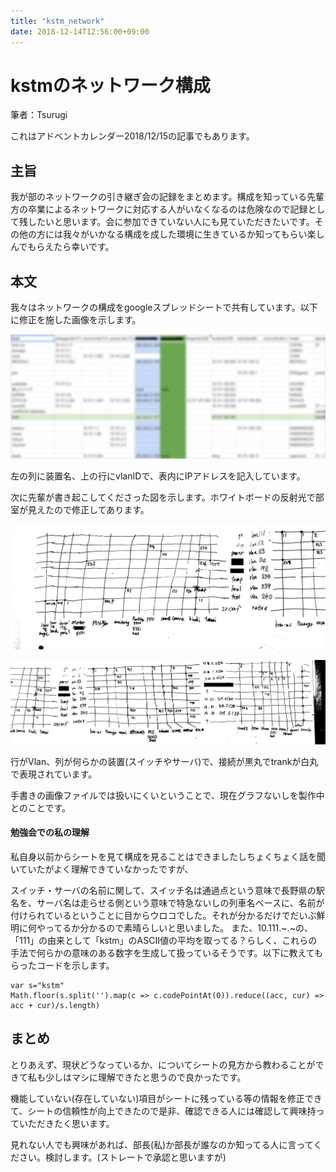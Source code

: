 ```yaml
---
title: "kstm_network"
date: 2018-12-14T12:56:00+09:00
---
```

# kstmのネットワーク構成

筆者：Tsurugi

これはアドベントカレンダー2018/12/15の記事でもあります。

## 主旨

我が部のネットワークの引き継ぎ会の記録をまとめます。構成を知っている先輩方の卒業によるネットワークに対応する人がいなくなるのは危険なので記録として残したいと思います。会に参加できていない人にも見ていただきたいです。その他の方には我々がいかなる構成を成した環境に生きているか知ってもらい楽しんでもらえたら幸いです。

## 本文

我々はネットワークの構成をgoogleスプレッドシートで共有しています。以下に修正を施した画像を示します。

![スプレッドシート](../image/KstmNetwork/AdC15-1_with-blur.png)

左の列に装置名、上の行にvlanIDで、表内にIPアドレスを記入しています。

次に先輩が書き起こしてくださった図を示します。ホワイトボードの反射光で部室が見えたので修正してあります。

![wboard](../image/KstmNetwork/AdC15-2.jpg)

![wboard2](../image/KstmNetwork/AdC15-3.jpg)

行がVlan、列が何らかの装置(スイッチやサーバ)で、接続が黒丸でtrankが白丸で表現されています。

手書きの画像ファイルでは扱いにくいということで、現在グラフないしを製作中とのことです。

#### 勉強会での私の理解

私自身以前からシートを見て構成を見ることはできましたしちょくちょく話を聞いていたがよく理解できていなかったですが、

スイッチ・サーバの名前に関して、スイッチ名は通過点という意味で長野県の駅名を、サーバ名は走らせる側という意味で特急ないしの列車名ベースに、名前が付けられているということに目からウロコでした。それが分かるだけでだいぶ鮮明に何やってるか分かるので素晴らしいと思いました。
また、10.111.~.~の、「111」の由来として「kstm」のASCII値の平均を取ってる？らしく、これらの手法で何らかの意味のある数字を生成して扱っているそうです。以下に教えてもらったコードを示します。

```
var s="kstm"
Math.floor(s.split('').map(c => c.codePointAt(0)).reduce((acc, cur) => acc + cur)/s.length)
```

## まとめ

とりあえず、現状どうなっているか、についてシートの見方から教わることができて私も少しはマシに理解できたと思うので良かったです。

機能していない(存在していない)項目がシートに残っている等の情報を修正できて、シートの信頼性が向上できたので是非、確認できる人には確認して興味持っていただきたく思います。

見れない人でも興味があれば、部長(私)か部長が誰なのか知ってる人に言ってください。検討します。(ストレートで承認と思いますが)





